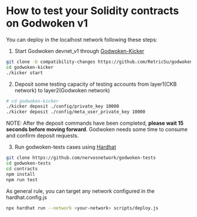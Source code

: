 # How to test your Solidity contracts on Godwoken v1

You can deploy in the localhost network following these steps:

1. Start Godwoken devnet_v1 through [Godwoken-Kicker](https://github.com/RetricSu/godwoken-kicker/tree/compatibility-changes)

```sh
git clone -b compatibility-changes https://github.com/RetricSu/godwoken-kicker
cd godwoken-kicker 
./kicker start
```

2. Deposit some testing capacity of testing accounts from layer1(CKB network) to layer2(Godwoken network)

```sh
# cd godwoken-kicker
./kicker deposit ./config/private_key 10000
./kicker deposit ./config/meta_user_private_key 10000
```

NOTE: After the deposit commands have been completed, **please wait 15 seconds before moving forward**. Godwoken needs some time to consume and confirm deposit requests.

3. Run godwoken-tests cases using [Hardhat](https://hardhat.org)

```sh
git clone https://github.com/nervosnetwork/godwoken-tests
cd godwoken-tests
cd contracts
npm install
npm run test
```

As general rule, you can target any network configured in the hardhat.config.js
```sh
npx hardhat run --network <your-network> scripts/deploy.js
```
